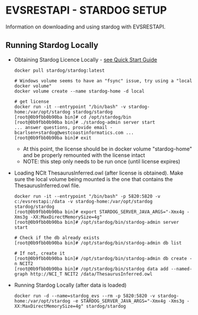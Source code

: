 # EVSRESTAPI - STARDOG SETUP

Information on downloading and using stardog with EVSRESTAPI.

## Running Stardog Locally

* Obtaining Stardog Licence Locally - [see Quick Start Guide](https://www.stardog.com/docs/#_quick_start_guide)
 
      docker pull stardog/stardog:latest
      
      # Windows volume seems to have an "fsync" issue, try using a "local docker volume"
      docker volume create --name stardog-home -d local
      
      # get license
      docker run -it --entrypoint "/bin/bash" -v stardog-home:/var/opt/stardog stardog/stardog
      [root@0b9fbb0b90ba bin]# cd /opt/stardog/bin
      [root@0b9fbb0b90ba bin]# ./stardog-admin server start
      ... answer questions, provide email - bcarlsen+stardog@westcoastinformatics.com ...
      [root@0b9fbb0b90ba bin]# exit

    * At this point, the license should be in docker volume "stardog-home" and be properly remounted with the license intact
    * NOTE: this step only needs to be run once (until license expires)

* Loading NCIt ThesaurusInferred.owl (after license is obtained).  Make sure the local volume being mounted is the one that contains the ThesaurusInferred.owl file.
 
      docker run -it --entrypoint "/bin/bash" -p 5820:5820 -v c:/evsrestapi:/data -v stardog-home:/var/opt/stardog stardog/stardog
      [root@0b9fbb0b90ba bin]# export STARDOG_SERVER_JAVA_ARGS="-Xmx4g -Xms3g -XX:MaxDirectMemorySize=4g"
      [root@0b9fbb0b90ba bin]# /opt/stardog/bin/stardog-admin server start
      
      # Check if the db already exists
      [root@0b9fbb0b90ba bin]# /opt/stardog/bin/stardog-admin db list
      
      # If not, create it
      [root@0b9fbb0b90ba bin]# /opt/stardog/bin/stardog-admin db create -n NCIT2
      [root@0b9fbb0b90ba bin]# /opt/stardog/bin/stardog data add --named-graph http://NCI_T NCIT2 /data/ThesaurusInferred.owl
 
* Running Stardog Locally (after data is loaded)

      docker run -d --name=stardog_evs --rm -p 5820:5820 -v stardog-home:/var/opt/stardog -e STARDOG_SERVER_JAVA_ARGS="-Xmx4g -Xms3g -XX:MaxDirectMemorySize=4g" stardog/stardog

